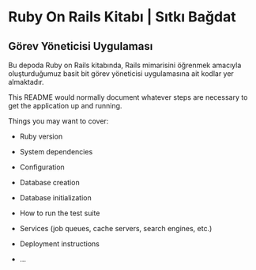 # Ruby On Rails Kitabı | Sıtkı Bağdat
## Görev Yöneticisi Uygulaması

Bu depoda Ruby on Rails kitabında, Rails mimarisini öğrenmek amacıyla oluşturduğumuz basit bit görev yöneticisi uygulamasına ait  kodlar yer almaktadır.


This README would normally document whatever steps are necessary to get the
application up and running.

Things you may want to cover:

* Ruby version

* System dependencies

* Configuration

* Database creation

* Database initialization

* How to run the test suite

* Services (job queues, cache servers, search engines, etc.)

* Deployment instructions

* ...
